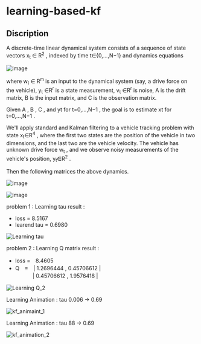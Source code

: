 # learning-based-kf

## Discription


A discrete-time linear dynamical system consists of a sequence of state vectors x<sub>t</sub> ∈ R<sup>2</sup>  , indexed by time  t∈{0,…,N−1}  and dynamics equations

![image](https://user-images.githubusercontent.com/57785895/100959190-15df7d00-3561-11eb-998d-5b4189344629.png)

where  w<sub>t</sub> ∈ R<sup>m</sup>  is an input to the dynamical system (say, a drive force on the vehicle),  y<sub>t</sub> ∈R<sup>r</sup>  is a state measurement,  v<sub>t</sub> ∈R<sup>r</sup>  is noise,  A  is the drift matrix,  B  is the input matrix, and  C  is the observation matrix.

Given  A ,  B ,  C , and  yt  for  t=0,…,N−1 , the goal is to estimate  xt  for  t=0,…,N−1 .

We'll apply standard and Kalman filtering to a vehicle tracking problem with state  x<sub>t</sub>∈R<sup>4</sup> , where the first two states are the position of the vehicle in two dimensions, and the last two are the vehicle velocity. The vehicle has unknown drive force  w<sub>t</sub> , and we observe noisy measurements of the vehicle's position,  y<sub>t</sub>∈R<sup>2</sup> .

Then the following matrices the above dynamics.

![image](https://user-images.githubusercontent.com/57785895/100959212-22fc6c00-3561-11eb-8468-351c848c3ef7.png)


![image](https://user-images.githubusercontent.com/57785895/100959141-fba59f00-3560-11eb-8e66-39b00b497e5f.png)

problem 1 : Learning tau
result :
 - loss = 8.5167
 - learend tau = 0.6980

![Learning tau](https://user-images.githubusercontent.com/57785895/99908424-ef7e3e00-2d25-11eb-9573-9850b3e8df56.png)


problem 2 : Learning Q matrix
result :
 - loss =　8.4605  
 - Q　=　| 1.2696444 ,   0.45706612 |  
　　　 | 0.45706612 ,   1.9576418 |
 
![Learning Q_2](https://user-images.githubusercontent.com/57785895/100187865-5cfbbb80-2f2c-11eb-9ab8-fab581ee8ae5.png)


Learning Animation : tau 0.006 -> 0.69

![kf_animaint_1](https://user-images.githubusercontent.com/57785895/99908174-6dd9e080-2d24-11eb-841c-63a924860943.gif)


Learning Animation : tau 88 -> 0.69

![kf_animation_2](https://user-images.githubusercontent.com/57785895/99908182-7df1c000-2d24-11eb-8ed5-6c407660147d.gif)

